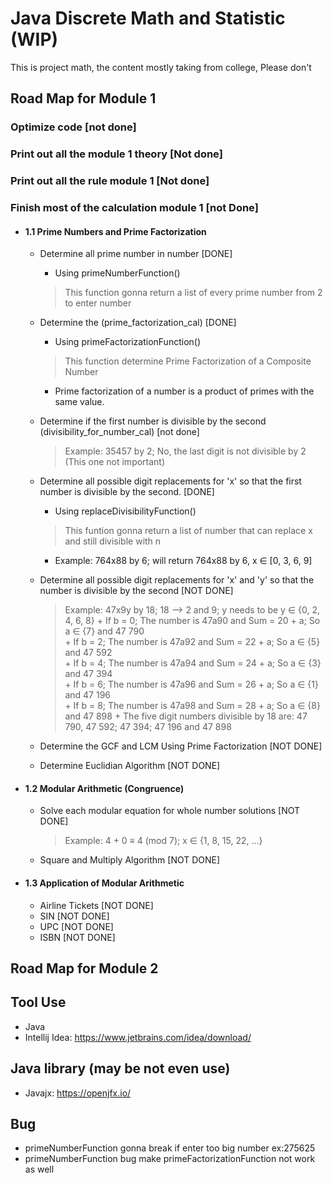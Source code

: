 # Java Discrete Math and Statistic (WIP)

This is project math, the content mostly taking from college, Please don't

## Road Map for Module 1

### Optimize code [not done]
### Print out all the module 1 theory [Not done]
### Print out all the rule module 1 [Not done]

### Finish most of the calculation module 1 [not Done]
- #### 1.1 Prime Numbers and Prime Factorization
	- Determine all prime number in number [DONE]
		- Using primeNumberFunction()
		> This function gonna return a list of every prime number from 2 to enter number

	- Determine the (prime_factorization_cal) [DONE]
		- Using primeFactorizationFunction()
		> This function determine Prime Factorization of a Composite Number
		+ Prime factorization of a number is a product of primes with the same value. 

	- Determine if the first number is divisible by the second (divisibility_for_number_cal) [not done]
		> Example:  35457 by 2; No, the last digit is not divisible by 2 (This one not important)

	- Determine all possible digit replacements for 'x' so that the first number is divisible by the second. [DONE]
		- Using replaceDivisibilityFunction()
		> This funtion gonna return a list of number that can replace x and still divisible with n
		+ Example: 764x88 by 6; will return 764x88 by 6, x ∈ [0, 3, 6, 9]

	- Determine all possible digit replacements for 'x' and 'y' so that the number is divisible by the second [NOT DONE]
		> Example: 47x9y by 18; 18 --> 2 and 9; y needs to be y ∈ {0, 2, 4, 6, 8} 
			+ If b = 0; The number is 47a90 and Sum = 20 + a; So a ∈ {7} and 47 790  
			+ If b = 2; The number is 47a92 and Sum = 22 + a; So a ∈ {5} and 47 592  
			+ If b = 4; The number is 47a94 and Sum = 24 + a; So a ∈ {3} and 47 394  
			+ If b = 6; The number is 47a96 and Sum = 26 + a; So a ∈ {1} and 47 196  
			+ If b = 8; The number is 47a98 and Sum = 28 + a; So a ∈ {8} and 47 898
			+ The five digit numbers divisible by 18 are:  47 790,  47 592;  47 394;  47 196  and  47 898

	- Determine the GCF and LCM Using Prime Factorization [NOT DONE]
	- Determine Euclidian Algorithm [NOT DONE]

- #### 1.2 Modular Arithmetic (Congruence)
	- Solve each modular equation for whole number solutions [NOT DONE]
		> Example: 4 + 0 ≡ 4 (mod 7); x ∈ {1, 8, 15, 22, ...} 

	- Square and Multiply Algorithm [NOT DONE]

- #### 1.3 Application of Modular Arithmetic
	- Airline Tickets [NOT DONE]
	- SIN [NOT DONE]
	- UPC [NOT DONE]
	- ISBN [NOT DONE]


## Road Map for Module 2


## Tool Use
-   Java
-   Intellij Idea: https://www.jetbrains.com/idea/download/

## Java library (may be not even use)
-   Javajx: https://openjfx.io/

## Bug 
-   primeNumberFunction gonna break if enter too big number ex:275625 
-   primeNumberFunction bug make primeFactorizationFunction not work as well